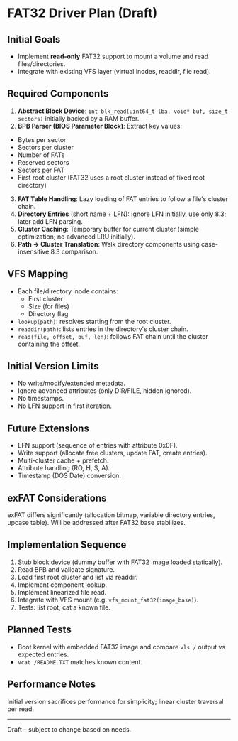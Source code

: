 # FAT32 Driver Plan (Draft)

## Initial Goals
- Implement **read-only** FAT32 support to mount a volume and read files/directories.
- Integrate with existing VFS layer (virtual inodes, readdir, file read).

## Required Components
1. **Abstract Block Device**: `int blk_read(uint64_t lba, void* buf, size_t sectors)` initially backed by a RAM buffer.
2. **BPB Parser (BIOS Parameter Block)**: Extract key values:
  - Bytes per sector
  - Sectors per cluster
  - Number of FATs
  - Reserved sectors
  - Sectors per FAT
  - First root cluster (FAT32 uses a root cluster instead of fixed root directory)
3. **FAT Table Handling**: Lazy loading of FAT entries to follow a file's cluster chain.
4. **Directory Entries** (short name + LFN): Ignore LFN initially, use only 8.3; later add LFN parsing.
5. **Cluster Caching**: Temporary buffer for current cluster (simple optimization; no advanced LRU initially).
6. **Path → Cluster Translation**: Walk directory components using case-insensitive 8.3 comparison.

## VFS Mapping
- Each file/directory inode contains:
  - First cluster
  - Size (for files)
  - Directory flag
- `lookup(path)`: resolves starting from the root cluster.
- `readdir(path)`: lists entries in the directory's cluster chain.
- `read(file, offset, buf, len)`: follows FAT chain until the cluster containing the offset.

## Initial Version Limits
- No write/modify/extended metadata.
- Ignore advanced attributes (only DIR/FILE, hidden ignored).
- No timestamps.
- No LFN support in first iteration.

## Future Extensions
- LFN support (sequence of entries with attribute 0x0F).
- Write support (allocate free clusters, update FAT, create entries).
- Multi-cluster cache + prefetch.
- Attribute handling (RO, H, S, A).
- Timestamp (DOS Date) conversion.

## exFAT Considerations
exFAT differs significantly (allocation bitmap, variable directory entries, upcase table). Will be addressed after FAT32 base stabilizes.

## Implementation Sequence
1. Stub block device (dummy buffer with FAT32 image loaded statically).
2. Read BPB and validate signature.
3. Load first root cluster and list via readdir.
4. Implement component lookup.
5. Implement linearized file read.
6. Integrate with VFS mount (e.g. `vfs_mount_fat32(image_base)`).
7. Tests: list root, cat a known file.

## Planned Tests
- Boot kernel with embedded FAT32 image and compare `vls /` output vs expected entries.
- `vcat /README.TXT` matches known content.

## Performance Notes
Initial version sacrifices performance for simplicity; linear cluster traversal per read.

---
Draft – subject to change based on needs.
